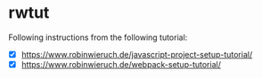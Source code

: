 # rwtut

Following instructions from the following tutorial:

- [X] https://www.robinwieruch.de/javascript-project-setup-tutorial/
- [X] https://www.robinwieruch.de/webpack-setup-tutorial/
